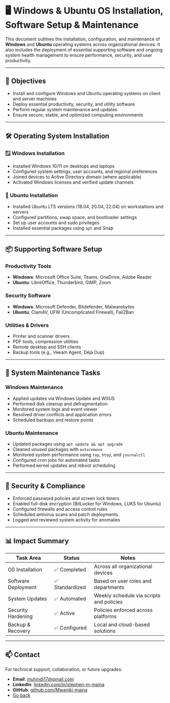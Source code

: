 # 🖥️ Windows & Ubuntu OS Installation, Software Setup & Maintenance

This document outlines the installation, configuration, and maintenance of **Windows** and **Ubuntu** operating systems across organizational devices. It also includes the deployment of essential supporting software and ongoing system health management to ensure performance, security, and user productivity.

---

## 🎯 Objectives

- Install and configure Windows and Ubuntu operating systems on client and server machines
- Deploy essential productivity, security, and utility software
- Perform regular system maintenance and updates
- Ensure secure, stable, and optimized computing environments

---

## 🛠️ Operating System Installation

### 🪟 Windows Installation

- Installed Windows 10/11 on desktops and laptops
- Configured system settings, user accounts, and regional preferences
- Joined devices to Active Directory domain (where applicable)
- Activated Windows licenses and verified update channels

### 🐧 Ubuntu Installation

- Installed Ubuntu LTS versions (18.04, 20.04, 22.04) on workstations and servers
- Configured partitions, swap space, and bootloader settings
- Set up user accounts and sudo privileges
- Installed essential packages using `apt` and Snap

---

## 📦 Supporting Software Setup

### Productivity Tools

- **Windows**: Microsoft Office Suite, Teams, OneDrive, Adobe Reader  
- **Ubuntu**: LibreOffice, Thunderbird, GIMP, Zoom

### Security Software

- **Windows**: Microsoft Defender, Bitdefender, Malwarebytes  
- **Ubuntu**: ClamAV, UFW (Uncomplicated Firewall), Fail2Ban

### Utilities & Drivers

- Printer and scanner drivers  
- PDF tools, compression utilities  
- Remote desktop and SSH clients  
- Backup tools (e.g., Veeam Agent, Déjà Dup)

---

## 🔄 System Maintenance Tasks

### Windows Maintenance

- Applied updates via Windows Update and WSUS  
- Performed disk cleanup and defragmentation  
- Monitored system logs and event viewer  
- Resolved driver conflicts and application errors  
- Scheduled backups and restore points

### Ubuntu Maintenance

- Updated packages using `apt update && apt upgrade`  
- Cleaned unused packages with `autoremove`  
- Monitored system performance using `top`, `htop`, and `journalctl`  
- Configured cron jobs for automated tasks  
- Performed kernel updates and reboot scheduling

---

## 🔐 Security & Compliance

- Enforced password policies and screen lock timers  
- Enabled full-disk encryption (BitLocker for Windows, LUKS for Ubuntu)  
- Configured firewalls and access control rules  
- Scheduled antivirus scans and patch deployments  
- Logged and reviewed system activity for anomalies

---

## 📊 Impact Summary

| Task Area                  | Status       | Notes                          |
|---------------------------|--------------|--------------------------------|
| OS Installation           | ✅ Completed | Across all organizational devices |
| Software Deployment       | ✅ Standardized | Based on user roles and departments |
| System Updates            | ✅ Automated | Weekly schedule via scripts and policies |
| Security Hardening        | ✅ Active    | Policies enforced across platforms |
| Backup & Recovery         | ✅ Configured| Local and cloud-based solutions |

---

## 📫 Contact

For technical support, collaboration, or future upgrades:

- **Email**: muhindi17@gmail.com  
- **LinkedIn**: [linkedin.com/in/stephen-m-maina](https://www.linkedin.com/in/stephen-m-maina)  
- **GitHub**: [github.com/Mwaniki-maina](https://github.com/Mwaniki-maina/Portfolio)
- [Go back](/readme.md)